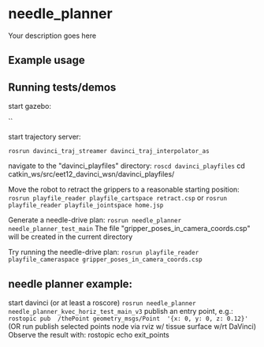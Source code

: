 # needle_planner

Your description goes here

## Example usage

## Running tests/demos
start gazebo: 

``

start trajectory server:

`rosrun davinci_traj_streamer davinci_traj_interpolator_as`

navigate to the "davinci_playfiles" directory:
`roscd davinci_playfiles`
cd catkin_ws/src/eet12_davinci_wsn/davinci_playfiles/


Move the robot to retract the grippers to a reasonable starting position:
`rosrun playfile_reader playfile_cartspace retract.csp`
or
`rosrun playfile_reader playfile_jointspace home.jsp`

Generate a needle-drive plan:
`rosrun needle_planner needle_planner_test_main`
The file "gripper_poses_in_camera_coords.csp" will be created in the current directory

Try running the needle-drive plan:
`rosrun playfile_reader playfile_cameraspace gripper_poses_in_camera_coords.csp`

## needle planner example:
start davinci (or at least a roscore)
`rosrun needle_planner needle_planner_kvec_horiz_test_main_v3`
publish an entry point, e.g.:
`rostopic pub  /thePoint geometry_msgs/Point  '{x: 0, y: 0, z: 0.12}' `
(OR run publish selected points node via rviz w/ tissue surface w/rt DaVinci)
Observe the result with:
rostopic echo exit_points

 

